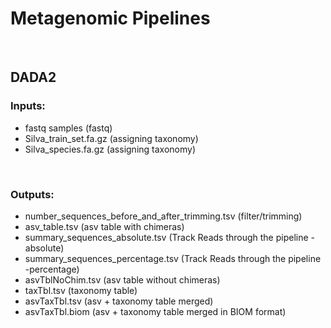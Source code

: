 # Metagenomic Pipelines

<br>

## DADA2

### Inputs:
* fastq samples (fastq)
* Silva_train_set.fa.gz (assigning taxonomy)
* Silva_species.fa.gz  (assigning taxonomy)

<br>

### Outputs:
* number_sequences_before_and_after_trimming.tsv (filter/trimming)
* asv_table.tsv (asv table with chimeras)
* summary_sequences_absolute.tsv (Track Reads through the pipeline -absolute)
* summary_sequences_percentage.tsv (Track Reads through the pipeline -percentage)
* asvTblNoChim.tsv (asv table without chimeras)
* taxTbl.tsv (taxonomy table)
* asvTaxTbl.tsv (asv + taxonomy table merged)
* asvTaxTbl.biom (asv + taxonomy table merged in BIOM format)





